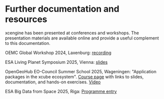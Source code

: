 # Further documentation and resources

xcengine has been presented at conferences and workshops. The presentation
materials are available online and provide a useful complement to this
documentation.

OEMC Global Workshop 2024, Laxenburg:
[recording](https://www.youtube.com/watch?v=e0P1KVyvoEc&list=PLXUoTpMa_9s3g9lD7_aP0XB12wluSPhRJ&index=28)

ESA Living Planet Symposium 2025, Vienna:
[slides](https://lps25.esa.int/lps25-presentations/presentations/1276/lurcock_update.pdf)

OpenGeoHub EO-Council Summer School 2025, Wageningen:
"Application packages in the xcube ecosystem".
[Course page](https://xcube-dev.github.io/summerschool25/) with links to
slides, documentation, and hands-on exercises.
[Video](https://www.youtube.com/watch?v=b3BdOE3mJZU)

ESA Big Data from Space 2025, Riga:
[Programme entry](https://federicorondoni.github.io/bids25/brella-wrapper.html?date=2025-10-01&showSession=749314)
